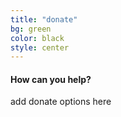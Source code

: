 ```yaml
---
title: "donate"
bg: green
color: black
style: center
---
```


#### How can you help?

add donate options here

